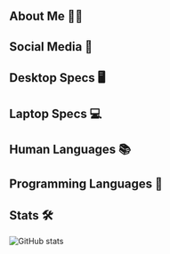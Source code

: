 ## About Me 🤦‍♂️

## Social Media 📱

## Desktop Specs 🖥

## Laptop Specs 💻

## Human Languages 📚

## Programming Languages 📀

## Stats 🛠
![GitHub stats](https://github-readme-stats.vercel.app/api?username=wowitswhitford&count_private=true&show_icons=true&theme=radical&hide_border=true&include_all_commits=true)

